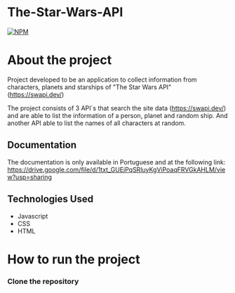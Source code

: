 # The-Star-Wars-API
[![NPM](https://img.shields.io/npm/1/react)](https://github.com/waynessab/The-Star-Wars-API/blob/main/LICENSE)
# About the project
Project developed to be an application to collect information from characters, planets and starships of "The Star Wars API" (https://swapi.dev/)

The project consists of 3 API´s that search the site data (https://swapi.dev/) and are able to list the information of a person, planet and random ship. And another API able to list the names of all characters at random.

## Documentation
 The documentation is only available in Portuguese and at the following link: https://drive.google.com/file/d/1txt_GUEjPqSRluyKgViPoaqFRVGkAHLM/view?usp=sharing
 
 ## Technologies Used
 - Javascript
 - CSS
 - HTML
 
 #  How to run the project
 
 ###  Clone the repository

 
